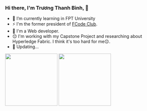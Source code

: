 ### Hi there, I'm Trương Thanh Bình, 👋

- 🌱 I’m currently learning in FPT University
- ⚡ I'm the former president of [FCode Club](https://www.facebook.com/fcodefpt/).
- 🔭 I'm a Web developer.
- 😔 I'm working with my Capstone Project and researching about Hyperledge Fabric. I think it's too hard for me😔. 
- 🤔 Updating...

<img src="https://github-readme-stats.vercel.app/api?username=binhtt13122000&theme=gruvbox&show_icons=true" height="170em" />
<img src="https://github-readme-stats.vercel.app/api/top-langs?username=binhtt13122000&show_icons=true&locale=en&layout=compact" height="170em" />
<!--
**binhtt13122000/binhtt13122000** is a ✨ _special_ ✨ repository because its `README.md` (this file) appears on your GitHub profile.

Here are some ideas to get you started:

- 🔭 I’m currently working on ...
- 🌱 I’m currently learning ...
- 👯 I’m looking to collaborate on ...
- 🤔 I’m looking for help with ...
- 💬 Ask me about ...
- 📫 How to reach me: ...
- 😄 Pronouns: ...
- ⚡ Fun fact: ...
-->
